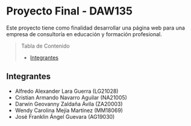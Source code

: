 # Proyecto Final - DAW135

Este proyecto tiene como finalidad desarrollar una página web para una empresa de consultoría en educación y formación profesional.


> Tabla de Contenido
> - [Integrantes](#integrantes)

## Integrantes

- Alfredo Alexander Lara Guerra (LG21028)
- Cristian Armando Navarro Aguilar (NA21005)
- Darwin Geovanny Zaldaña Ávila (ZA20003)
- Wendy Carolina Mejía Martínez (MM18069)
- José Franklin Ángel Guevara (AG19030)
